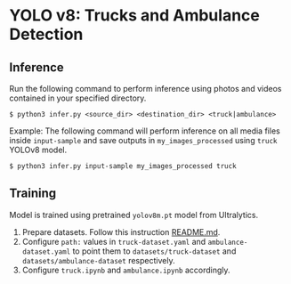 # YOLO v8: Trucks and Ambulance Detection

## Inference

Run the following command to perform inference using photos and videos contained in your specified directory.

    $ python3 infer.py <source_dir> <destination_dir> <truck|ambulance>

Example: The following command will perform inference on all media files inside `input-sample` and save outputs in `my_images_processed` using `truck` YOLOv8 model.

    $ python3 infer.py input-sample my_images_processed truck

## Training

Model is trained using pretrained `yolov8m.pt` model from Ultralytics.

1. Prepare datasets. Follow this instruction [README.md](datasets/README.md).
2. Configure `path:` values in `truck-dataset.yaml` and `ambulance-dataset.yaml` to point them to `datasets/truck-dataset` and `datasets/ambulance-dataset` respectively.
3. Configure `truck.ipynb` and `ambulance.ipynb` accordingly.